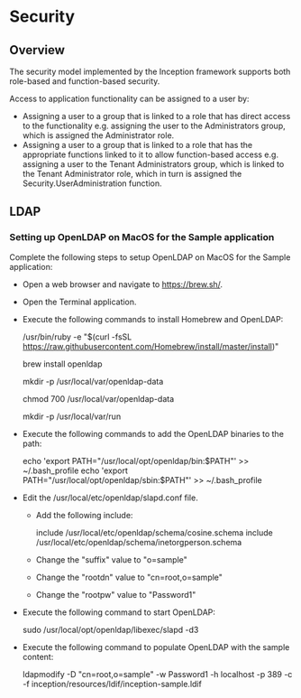 # Security

## Overview
The security model implemented by the Inception framework supports both role-based and function-based security.

Access to application functionality can be assigned to a user by:
 
* Assigning a user to a group that is linked to a role that has direct access to the functionality e.g. assigning the user to the Administrators group, which is assigned the Administrator role.
* Assigning a user to a group that is linked to a role that has the appropriate functions linked to it to allow function-based access e.g. assigning a user to the Tenant Administrators group, which is linked to the Tenant Administrator role, which in turn is assigned the Security.UserAdministration function.


## LDAP

### Setting up OpenLDAP on MacOS for the Sample application

Complete the following steps to setup OpenLDAP on MacOS for the Sample application:

* Open a web browser and navigate to https://brew.sh/.

* Open the Terminal application.
 
* Execute the following commands to install Homebrew and OpenLDAP:
 
  /usr/bin/ruby -e "$(curl -fsSL https://raw.githubusercontent.com/Homebrew/install/master/install)"
  
  brew install openldap
  
  mkdir -p /usr/local/var/openldap-data
  
  chmod 700 /usr/local/var/openldap-data
  
  mkdir -p /usr/local/var/run
  
* Execute the following commands to add the OpenLDAP binaries to the path:
  
  echo 'export PATH="/usr/local/opt/openldap/bin:$PATH"' >> ~/.bash_profile
  echo 'export PATH="/usr/local/opt/openldap/sbin:$PATH"' >> ~/.bash_profile  

* Edit the /usr/local/etc/openldap/slapd.conf file.
  
  * Add the following include:
  
    include		/usr/local/etc/openldap/schema/cosine.schema
    include		/usr/local/etc/openldap/schema/inetorgperson.schema
  
  * Change the "suffix" value to "o=sample"
  
  * Change the "rootdn" value to "cn=root,o=sample"
  
  * Change the "rootpw" value to "Password1"
  
* Execute the following command to start OpenLDAP:
  
  sudo /usr/local/opt/openldap/libexec/slapd -d3
  
* Execute the following command to populate OpenLDAP with the sample content:
  
  ldapmodify -D "cn=root,o=sample" -w Password1 -h localhost -p 389 -c -f inception/resources/ldif/inception-sample.ldif
  
  


